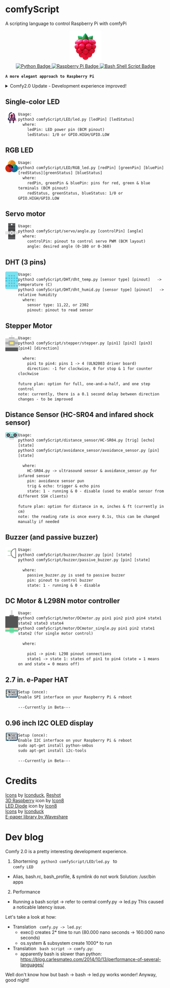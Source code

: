 # comfyScript
A scripting language to control Raspberry Pi with comfyPi
<div id="header" align="center">
  <img src="assets/icon.png" width="100"/>
</div>
<div id="badges" align="center">
  <a href="https://www.linkedin.com/in/tung-thomas-nguyen-9b010317b">
    <img src="https://img.shields.io/badge/python-3670A0?style=for-the-badge&logo=python&logoColor=ffdd54" alt="Python Badge"/>
  </a>
  <a href="https://www.youtube.com/@thomasthemaker">
    <img src="https://img.shields.io/badge/-Raspberry Pi-C51A4A?style=for-the-badge&logo=Raspberry-Pi" alt="Raspberry Pi Badge"/>
  </a>
    <a href="https://comfystudio.tech">
    <img src="https://img.shields.io/badge/shell_script-%23121011.svg?style=for-the-badge&logo=gnu-bash&logoColor=white" alt="Bash Shell Script Badge"/>
  </a>
</div>

**`A more elegant approach to Raspberry Pi`**

<details>
<summary> Comfy2.0 Update - Development experience improved!</summary>
Imaging instead of writing<br>
<code>python3 comfyScript/LED/led.py [ledPin] [ledStatus]</code><br>
Use can write<br>
<code>comfy led [ledPin] [ledStatus]</code>
<br>
Well now you can! This will automatically be available if used with ComfySpace 3.0.
If you want to do it manually or without ComfySpace:
<li> Make sure comfyScript folder/repo is in your home directory</li>
<li> Run <code>chmod u+x comfyScript/bash/comfy.sh</code> to make comfy executable </li>
<li> Run <code>alias comfy='comfyScript/bash/comfy.sh'</code> to assign an alias</li>
<li> Start making! </li>

If you wish to update comfyScript2.0 everytime:
<li> <code> cd comfyScript && git reset --hard</code></li>
<li> <code> cd comfyScript && git pull </code></li>
<li> <code> chmod u+x comfyScript/bash/comfy.sh</code></li>
<li> <code> alias comfy='comfyScript/bash/comfy.sh</code></li>

This is only if you want to use the automatic function of 2.0.
This is due to executables have certain changes made to them, preventing <code>git pull</code> from working properly. 
In order to resolve it, you need to **reset & update** the local repository, **create** executable, and **alias** the executable again.

</details>

## Single-color LED
<div id="header" style="float: left;" >
  <img src="assets/led.png" width="40"/>
</div>

```
Usage:
python3 comfyScript/LED/led.py [ledPin] [ledStatus]
  where:
    ledPin: LED power pin (BCM pinout)
    ledStatus: 1/0 or GPIO.HIGH/GPIO.LOW
```

## RGB LED
<div id="header" style="float: left;" >
  <img src="assets/RGBLED.png" width="40"/>
</div>

```
Usage:
python3 comfyScript/LED/RGB_led.py [redPin] [greenPin] [bluePin] [redStatus][greenStatus] [blueStatus]
  where:
    redPin, greenPin & bluePin: pins for red, green & blue terminals (BCM pinout)
    redStatus, greenStatus, blueStatus: 1/0 or GPIO.HIGH/GPIO.LOW
```

## Servo motor
<div id="header" style="float: left;" >
  <img src="assets/servo.png" width="40"/>
</div>

```
Usage:
python3 comfyScript/servo/angle.py [controlPin] [angle]
  where:
    controlPin: pinout to control servo PWM (BCM layout)
    angle: desired angle (0-180 or 0-360)
```

## DHT (3 pins)
<div id="header" style="float: left;" >
  <img src="assets/dht11.png" width="40"/>
</div>

```
Usage:
python3 comfyScript/DHT/dht_temp.py [sensor type] [pinout]   -> temperature (C)
python3 comfyScript/DHT/dht_humid.py [sensor type] [pinout]   -> relative humidity
  where:
    sensor type: 11,22, or 2302
    pinout: pinout to read sensor
```

## Stepper Motor 
<div id="header" style="float: left;" >
  <img src="assets/stepper-motor.png" width="40"/>
</div>

```
Usage:
python3 comfyScript/stepper/stepper.py [pin1] [pin2] [pin3] [pin4] [direction]

  where:
    pin1 to pin4: pins 1 -> 4 (ULN2003 driver board)
    direction: -1 for clockwise, 0 for stop & 1 for counter clockwise

future plan: option for full, one-and-a-half, and one step control
note: currently, there is a 0.1 second delay between direction changes - to be improved
```

## Distance Sensor (HC-SR04 and infared shock sensor)
<div id="header" style="float: left;" >
  <img src="assets/distance-sensor.png" width="40"/>
</div>

```
Usage:
python3 comfyScript/distance_sensor/HC-SR04.py [trig] [echo] [state]
python3 comfyScript/avoidance_sensor/avoidance_sensor.py [pin] [state]

  where:
    HC-SR04.py -> ultrasound sensor & avoidance_sensor.py for infared sensor
    pin: avoidance sensor pun
    trig & echo: trigger & echo pins
    state: 1 - running & 0 - disable (used to enable sensor from different SSH clients)

future plan: option for distance in m, inches & ft (currently in cm)
note: the reading rate is once every 0.1s, this can be changed manually if needed
```

##  Buzzer (and passive buzzer)
<div id="header" style="float: left;" >
  <img src="assets/buzzer.png" width="40"/>
</div>

```
Usage:
python3 comfyScript/buzzer/buzzer.py [pin] [state]
python3 comfyScript/buzzer/passive_buzzer.py [pin] [state]

  where:
    passive_buzzer.py is used to passive buzzer
    pin: pinout to control buzzer
    state: 1 - running & 0 - disable 

```

##  DC Motor & L298N motor controller
<div id="header" style="float: left;" >
  <img src="assets/dc-motor.png" width="40"/>
</div>

```
Usage:
python3 comfyScript/motor/DCmotor.py pin1 pin2 pin3 pin4 state1 state2 state3 state4
python3 comfyScript/motor/DCmotor_single.py pin1 pin2 state1 state2 (for single motor control)

  where:
    
    pin1 -> pin4: L298 pinout connections
    state1 -> state 1: states of pin1 to pin4 (state = 1 means on and state = 0 means off)

```

##  2.7 in. e-Paper HAT
<div id="header" style="float: left;" >
  <img src="assets/2.7inch-e-paper-hat.jpg" width="40"/>
</div>

```
Setup (once):
Enable SPI interface on your Raspberry Pi & reboot

---Currently in Beta---

```


##  0.96 inch I2C OLED display
<div id="header" style="float: left;" >
  <img src="assets/2.7inch-e-paper-hat.jpg" width="40"/>
</div>

```
Setup (once):
Enable I2C interface on your Raspberry Pi & reboot
sudo apt-get install python-smbus
sudo apt-get install i2c-tools

---Currently in Beta---

```

# Credits
<a href="https://iconduck.com/sets/arduino-icons-kit" target="_blank">Icons</a> by <a href="https://iconduck.com/" target="_blank">Iconduck</a>, <a href="https://www.reshot.com/" target="_blank">Reshot</a><br>
<a href="https://icons8.com/illustrations/illustration/3d-fluency-raspberry" target="_blank">3D Raspberry</a> icon by <a href="https://icons8.com/illustrations" target="_blank">Icon8</a><br>
<a href="https://icons8.com/icon/8BGi5ks3s1pY/led-diode" target="_blank">LED Diode</a> icon by <a href="https://icons8.com/illustrations" target="_blank">Icon8</a><br>
<a href="https://iconduck.com/sets/arduino-icons-kit" target="_blank">Icons</a> by <a href="https://iconduck.com/" target="_blank">Iconduck</a><br />
<a href="https://github.com/waveshareteam/e-Paper">E-paper library by Waveshare</a>


# Dev blog

Comfy 2.0 is a pretty interesting development experience.

1. Shorterning <code> python3 comfyScript/LED/led.py </code> to <code> comfy LED </code>
- Alias, bash.rc, bash_profile, & symlink do not work
Solution: /usr/bin apps
2. Performance
- Running a bash script -> refer to central comfy.py -> led.py
This caused a noticable latency issue.

Let's take a look at how:
- Translation <code> comfy.py -> led.py</code>:
  - exec() creates 2* time to run (80.000 nano seconds -> 160.000 nano seconds)
  - os.system & subsystem create 1000* to run
- Translation <code> bash script -> comfy.py</code>:
  - apparently bash is slower than python: https://blog.carlesmateo.com/2014/10/13/performance-of-several-languages/

Well don't know how but bash -> bash -> led.py works wonder!
Anyway, good night!